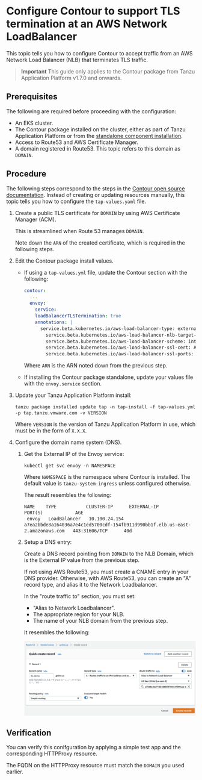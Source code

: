 # Configure Contour to support TLS termination at an AWS Network LoadBalancer

This topic tells you how to configure Contour to accept traffic from an AWS 
Network Load Balancer (NLB) that terminates TLS traffic.

>**Important** This guide only applies to the Contour package from 
Tanzu Application Platform v1.7.0 and onwards.

## <a id="prereqs"></a>Prerequisites

The following are required before proceeding with the configuration: 

- An EKS cluster.
- The Contour package installed on the cluster, either as part of Tanzu Application 
Platform or from the [standalone component installation](install.hbs.md).
- Access to Route53 and AWS Certificate Manager.
- A domain registered in Route53. This topic refers to this domain as `DOMAIN`.

## <a id="procedure"></a>Procedure

The following steps correspond to the steps in the [Contour open source documentation](https://projectcontour.io/docs/1.25/guides/deploy-aws-tls-nlb/#configure). Instead of creating or updating resources manually, this topic tells you how to configure the `tap-values.yaml` file.

1. Create a public TLS certificate for `DOMAIN` by using AWS Certificate Manager (ACM). 

    This is streamlined when Route 53 manages `DOMAIN`.

    Note down the `ARN` of the created certificate, which is required in the following steps.

1. Edit the Contour package install values.

    - If using a `tap-values.yml` file, update the Contour section with the following:

        ```yaml
        contour:
          ...
          envoy:
            service:
            loadBalancerTLSTermination: true
            annotations: |
              service.beta.kubernetes.io/aws-load-balancer-type: external
                service.beta.kubernetes.io/aws-load-balancer-nlb-target-type: ip
                service.beta.kubernetes.io/aws-load-balancer-scheme: internet-facing
                service.beta.kubernetes.io/aws-load-balancer-ssl-cert: ARN
                service.beta.kubernetes.io/aws-load-balancer-ssl-ports: "443"
        ```

        Where `ARN` is the ARN noted down from the previous step.

    - If installing the Contour package standalone, update your values file with the `envoy.service` section.

1. Update your Tanzu Application Platform install:
 
    ```console
    tanzu package installed update tap -n tap-install -f tap-values.yml -p tap.tanzu.vmware.com -v VERSION
    ```

    Where `VERSION` is the version of Tanzu Application Platform in use, which must be in the form of `X.X.X`.

1. Configure the domain name system (DNS).

    1. Get the External IP of the Envoy service:

        ```console
        kubectl get svc envoy -n NAMESPACE
        ```

        Where `NAMESPACE` is the namespace where Contour is installed. The default value is `tanzu-system-ingress` unless configured otherwise.

	      The result resembles the following:

        ```console
        NAME    TYPE           CLUSTER-IP      EXTERNAL-IP                                                                     PORT(S)            AGE
         envoy   LoadBalancer   10.100.24.154   a7ea2bbde8a164036a7e4c1ed5700cdf-154fb911d990bb1f.elb.us-east-2.amazonaws.com   443:31606/TCP      40d
        ```

    1. Setup a DNS entry:
 
        Create a DNS record pointing from `DOMAIN` to the NLB Domain, which is the External IP value from the previous step.

	      If not using AWS Route53, you must create a CNAME entry in your DNS provider. Otherwise, with AWS Route53, you can create an "A" record type, and alias it to the Network Loadbalancer.

        In the "route traffic to" section, you must set:

        - "Alias to Network Loadbalancer".
        - The appropriate region for your NLB.
        - The name of your NLB domain from the previous step.

        It resembles the following:

        ![aws-dns-record-screenshot](images/aws-dns-record.png)


## <a id="verify"></a>Verification

You can verify this conifguration by applying a simple test app and the corresponding HTTPProxy resource.

The FQDN on the HTTPProxy resource must match the `DOMAIN` you used earlier.
